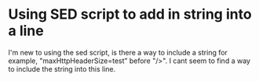
# Using SED script to add in string into a line

I'm new to using the sed script, is there a way to include a string for example, "maxHttpHeaderSize=test” before "/>". I cant seem to find a way to include the string into this line.
<Resource auth="testing" description="testing" factory="testing" name="testing" type="test"/>


        